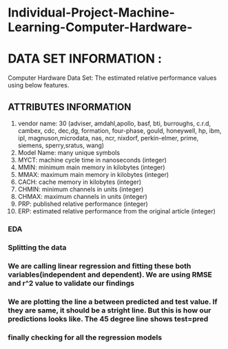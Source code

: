 # Individual-Project-Machine-Learning-Computer-Hardware-

# DATA SET INFORMATION : 
Computer Hardware Data Set: The estimated relative performance values using below features.

## ATTRIBUTES INFORMATION

1. vendor name: 30 (adviser, amdahl,apollo, basf, bti, burroughs, c.r.d, cambex, cdc, dec,dg, formation, four-phase, gould, honeywell, hp, ibm, ipl, magnuson,microdata, nas, ncr, nixdorf, perkin-elmer, prime, siemens, sperry,sratus, wang)
2. Model Name: many unique symbols
3. MYCT: machine cycle time in nanoseconds (integer)
4. MMIN: minimum main memory in kilobytes (integer)
5. MMAX: maximum main memory in kilobytes (integer)
6. CACH: cache memory in kilobytes (integer)
7. CHMIN: minimum channels in units (integer)
8. CHMAX: maximum channels in units (integer)
9. PRP: published relative performance (integer)
10. ERP: estimated relative performance from the original article (integer)

### EDA
### Splitting the data
### We are calling linear regression and fitting these both variables(independent and dependent). We are using RMSE and r^2 value to validate our findings
### We are plotting the line a between predicted and test value. If they are same, it should be a stright line. But this is how our predictions looks like. The 45 degree line shows test=pred
### finally checking for all the regression models
